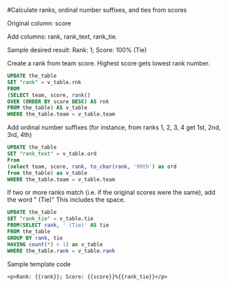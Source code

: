 #Calculate ranks, ordinal number suffixes, and ties from scores

Original column: score

Add columns: rank, rank_text, rank_tie.

Sample desired result:
Rank: 1; Score: 100% (Tie)


Create a rank from team score. Highest score gets lowest rank number.
```sql
UPDATE the_table
SET "rank" = v_table.rnk
FROM
(SELECT team, score, rank()
OVER (ORDER BY score DESC) AS rnk
FROM the_table) AS v_table
WHERE the_table.team = v_table.team
```

Add ordinal number suffixes (for instance, from ranks 1, 2, 3, 4 get 1st, 2nd, 3rd, 4th) 
```sql
UPDATE the_table
SET "rank_text" = v_table.ord
From
(select team, score, rank, to_char(rank, '99th') as ord
from the_table) as v_table
WHERE the_table.team = v_table.team
```

If two or more ranks match (i.e. if the original scores were the same), add the word " (Tie)" This includes the space. 
```sql
UPDATE the_table
SET "rank_tie" = v_table.tie
FROM(SELECT rank, ' (Tie)' AS tie
FROM the_table
GROUP BY rank, tie
HAVING count(*) > 1) as v_table
WHERE the_table.rank = v_table.rank
```

Sample template code
```
<p>Rank: {{rank}}; Score: {{score}}%{{rank_tie}}</p>
```


